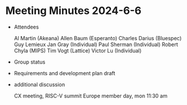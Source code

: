 # Meeting Minutes 2024-6-6

- Attendees

  Al Martin (Akeana)
  Allen Baum (Esperanto)
  Charles
  Darius (Bluespec)
  Guy Lemieux
  Jan Gray (Individual)
  Paul Sherman (Individual)
  Robert Chyla (MIPS)
  Tim Vogt (Lattice)
  Victor Lu (Individual)

- Group status
- Requirements and development plan draft

- additional discussion

  CX meeting, RISC-V summit Europe member day, mon 11:30 am

